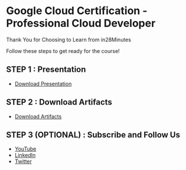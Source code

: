 # Google Cloud Certification - Professional Cloud Developer

Thank You for Choosing to Learn from in28Minutes

Follow these steps to get ready for the course!

## STEP 1 : Presentation

- [Download Presentation](https://github.com/in28minutes/course-material/raw/main/15-google-cloud-digital-leader/Course-Presentation-GoogleCloudDigitalLeader.pdf)

## STEP 2 : Download Artifacts

- [Download Artifacts](https://github.com/in28minutes/course-material/raw/main/15-google-cloud-digital-leader/downloads.zip)

## STEP 3 (OPTIONAL) : Subscribe and Follow Us

- [YouTube](http://youtube.com/rithustutorials?sub_confirmation=1)
- [LinkedIn](https://www.linkedin.com/posts/rangakaranam_thank-you-keep-learning-every-day-our-activity-6687560624949485569-1Wic)
- [Twitter](https://twitter.com/in28minutes)

